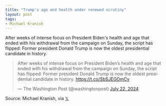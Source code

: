 ```yaml
---
title: "Trump's age and health under renewed scrutiny"
layout: post
tags:
- Michael Kranish
---
```


After weeks of intense focus on President Biden's health and age that ended with his withdrawal from the campaign on Sunday, the script has flipped: Former president Donald Trump is now the oldest presidential candidate in history.

<blockquote class="twitter-tweet"><p lang="en" dir="ltr">After weeks of intense focus on President Biden’s health and age that ended with his withdrawal from the campaign on Sunday, the script has flipped: Former president Donald Trump is now the oldest presidential candidate in history. <a href="https://t.co/SbSJEGOmCv">https://t.co/SbSJEGOmCv</a></p>&mdash; The Washington Post (@washingtonpost) <a href="https://twitter.com/washingtonpost/status/1815493521643548881?ref_src=twsrc%5Etfw">July 22, 2024</a></blockquote> <script async src="https://platform.twitter.com/widgets.js" charset="utf-8"></script>

Source: Michael Kranish, via [𝕏](https://x.com)

